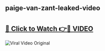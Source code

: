 ## paige-van-zant-leaked-video 

# <h2><a href="http://freeplayer.one?title=paige-van-zant-leaked-video&ref=21J">🔗 Click to Watch 👉🔴 VIDEO</a></h2>

<a href="http://freeplayer.one?title=paige-van-zant-leaked-video&ref=21J" rel="nofollow" data-target="animated-image.originalLink"><img src="https://i.ibb.co.com/xMMVF88/686577567.gif" alt="Viral Video Original" style="max-width: 100%; display: inline-block;" data-target="animated-image.originalImage"></a>

